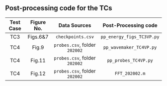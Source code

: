 ## Post-processing code for the TCs

| Test Case| Figure No. | Data Sources | Post-Processing code  |
|  :----:  |  :----:    |    :----:    |      :----:           |
|   TC3    |   Figs.6&7 | `checkpoints.csv` | `pp_energy_figs_TC3VP.py` |
|   TC4    |   Fig.9    | `probes.csv`, folder `202002` | `pp_wavemaker_TC4VP.py`  |
|   TC4    |   Fig.11   | `probes.csv`, folder `202002` | `pp_probes_TC4VP.py`  |
|   TC4    |   Fig.12   | `probes.csv`, folder `202002` | `FFT_202002.m`  |
